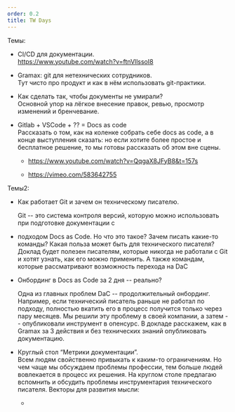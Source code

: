 ```yaml
---
order: 0.2
title: TW Days
---
```


Темы:

-  CI/CD для документации.\
   <https://www.youtube.com/watch?v=ftnVllssoI8>

-  Gramax: git для нетехнических сотрудников.\
   Тут чисто про продукт и как в нём использовать git-практики.

-  Как сделать так, чтобы документы не умирали?\
   Основной упор на лёгкое внесение правок, ревью, просмотр изменений и бренчевание.

-  Gitlab + VSCode + ?? = Docs as code\
   Рассказать о том, как на коленке собрать себе docs as code, а в конце выступления сказать: но если хотите более простое и бесплатное решение, то мы готовы рассказать об этом вне сцены.

   -  <https://www.youtube.com/watch?v=QqgaX8JFyB8&t=157s>

   -  <https://vimeo.com/583642755>

Темы2:

-  Как работает Git и зачем он техническому писателю.

   Git -- это система контроля версий, которую можно использовать при подготовке документации с

-  подходом Docs as Code. Но что это такое? Зачем писать какие-то команды? Какая польза может быть для технического писателя?\
   Доклад будет полезен писателям, которые никогда не работали с Git и хотят узнать, как его можно применить. А также командам, которые рассматривают возможность перехода на DaC

-  Онбординг в Docs as Code за 2 дня -- реально?

   Одна из главных проблем DaC -- продолжительный онбординг. Например, если технический писатель раньше не работал по подходу, полностью вкатить его в процесс получится только через пару месяцев. Мы решили эту проблему в своей компании, а затем -- опубликовали инструмент в опенсурс. В докладе расскажем, как в Gramax за 3 действия и без технических знаний опубликовать документацию.

-  Круглый стол “Метрики документации”.\
   Всем людям свойственно привыкать к каким-то ограничениям. Но чем чаще мы обсуждаем проблемы профессии, тем больше людей вовлекается в процесс их решения. На круглом столе предлагаю вспомнить и обсудить проблемы инструментария технического писателя. Векторы для развития мысли:

   -   
